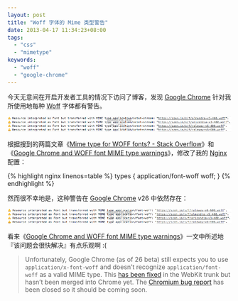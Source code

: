 ```yaml
---
layout: post
title: "Woff 字体的 Mime 类型警告"
date: 2013-04-17 11:34:23+08:00
tags:
  - "css"
  - "mimetype"
keywords:
  - "woff"
  - "google-chrome"
---
```


今天无意间在开启开发者工具的情况下访问了博客，发现 [Google Chrome][] 针对我所使用地每种 [Woff][] 字体都有警告。

![Mimetype Warnings of Woffs in Google Chrome](/s/a/3/mimetype-warnings-of-woffs-1.png)

根据搜到的两篇文章《[Mime type for WOFF fonts? - Stack Overflow](http://stackoverflow.com/questions/3594823/mime-type-for-woff-fonts)》和《[Google Chrome and WOFF font MIME type warnings][]》，修改了我的 [Nginx][] 配置：

{% highlight nginx linenos=table %}
types {
    application/font-woff   woff;
}
{% endhighlight %}

[Google Chrome]: http://www.google.com/chrome/
[Woff]: http://en.wikipedia.org/wiki/Web_Open_Font_Format
[Google Chrome and WOFF font MIME type warnings]: http://zduck.com/2013/google-chrome-and-woff-font-mime-type-warnings/
[Nginx]: http://wiki.nginx.org/Modules

<!--more-->

然而很不幸地是，这种警告在 [Google Chrome][] v26 中依然存在：

![Mimetype not Supported in Google Chrome v26](/s/a/2/mimetype-warnings-of-woffs-2.png)

看来《[Google Chrome and WOFF font MIME type warnings][]》一文中所述地『该问题会很快解决』有点乐观啊 :(

> Unfortunately, Google Chrome (as of 26 beta) still expects you to use `application/x-font-woff` and doesn’t recognize `application/font-woff` as a valid MIME type. This [has been fixed](https://bugs.webkit.org/show_bug.cgi?id=111418) in the WebKit trunk but hasn’t been merged into Chrome yet. The [Chromium bug report](https://code.google.com/p/chromium/issues/detail?id=178823) has been closed so it should be coming soon.
